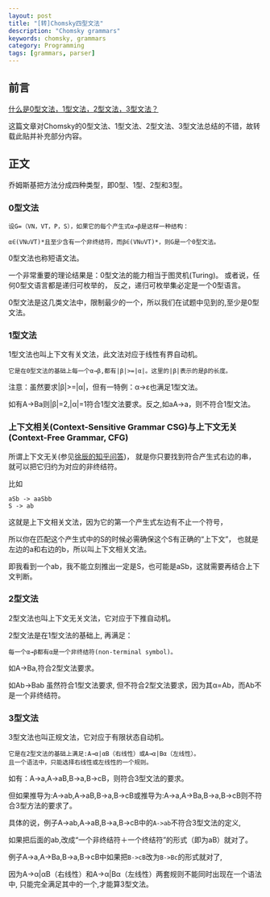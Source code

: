```yaml
---
layout: post
title: "[转]Chomsky四型文法"
description: "Chomsky grammars"
keywords: chomsky, grammars
category: Programming
tags: [grammars, parser]
---
```


## 前言

[什么是0型文法，1型文法，2型文法，3型文法？](http://www.iteye.com/topic/593981)

这篇文章对Chomsky的0型文法、1型文法、2型文法、3型文法总结的不错，故转载此贴并补充部分内容。

## 正文

乔姆斯基把方法分成四种类型，即0型、1型、2型和3型。

### 0型文法

```
设G=（VN，VT，P，S），如果它的每个产生式α→β是这样一种结构：

α∈(VN∪VT)*且至少含有一个非终结符，而β∈(VN∪VT)*，则G是一个0型文法。
```

0型文法也称短语文法。

一个非常重要的理论结果是：0型文法的能力相当于图灵机(Turing)。
或者说，任何0型文语言都是递归可枚举的， 反之，递归可枚举集必定是一个0型语言。

0型文法是这几类文法中，限制最少的一个，所以我们在试题中见到的,至少是0型文法。

### 1型文法

1型文法也叫上下文有关文法，此文法对应于线性有界自动机。

```
它是在0型文法的基础上每一个α→β,都有|β|>=|α|。这里的|β|表示的是β的长度。
```

注意：虽然要求|β|>=|α|，但有一特例：α→ε也满足1型文法。

如有A->Ba则|β|=2,|α|=1符合1型文法要求。反之,如aA->a，则不符合1型文法。

### 上下文相关(Context-Sensitive Grammar CSG)与上下文无关(Context-Free Grammar, CFG)
所谓上下文无关(参见[徐辰的知乎问答](https://www.zhihu.com/question/21833944))，
就是你只要找到符合产生式右边的串，就可以把它归约为对应的非终结符。

比如

```
aSb -> aaSbb
S -> ab
```

这就是上下文相关文法，因为它的第一个产生式左边有不止一个符号，

所以你在匹配这个产生式中的S的时候必需确保这个S有正确的“上下文”，
也就是左边的a和右边的b，所以叫上下文相关文法。

即我看到一个ab，我不能立刻推出一定是S，也可能是aSb，这就需要再结合上下文判断。

### 2型文法

2型文法也叫上下文无关文法，它对应于下推自动机。

2型文法是在1型文法的基础上, 再满足：

```
每一个α→β都有α是一个非终结符(non-terminal symbol)。
```

如A->Ba,符合2型文法要求。

如Ab->Bab 虽然符合1型文法要求,
但不符合2型文法要求，因为其α=Ab，而Ab不是一个非终结符。

### 3型文法

3型文法也叫正规文法，它对应于有限状态自动机。

```
它是在2型文法的基础上满足:A→α|αB（右线性）或A→α|Bα（左线性）。
且一个语法中，只能选择右线性或左线性的一个规则。
```

如有：A->a,A->aB,B->a,B->cB，则符合3型文法的要求。

但如果推导为:A->ab,A->aB,B->a,B->cB或推导为:A->a,A->Ba,B->a,B->cB则不符合3型方法的要求了。

具体的说，例子A->ab,A->aB,B->a,B->cB中的`A->ab`不符合3型文法的定义,

如果把后面的ab,改成“一个非终结符＋一个终结符”的形式（即为aB）就对了。

例子A->a,A->Ba,B->a,B->cB中如果把`B->cB`改为`B->Bc`的形式就对了,

因为A→α|αB（右线性）和A→α|Bα（左线性）两套规则不能同时出现在一个语法中,
只能完全满足其中的一个,才能算3型文法。
